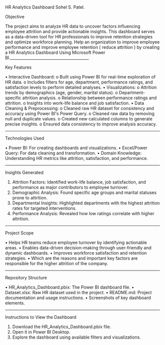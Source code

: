 HR Analytics Dashboard
Sohel S. Patel.

Objective

The project aims to analyze HR data to uncover factors influencing employee attrition and provide actionable insights. This dashboard serves as a data-driven tool for HR professionals to improve retention strategies and optimize workforce planning.
Help an organization to improve employee performance and improve employee retention ( reduce attrition ) by creating a HR Analytics Dashboard Using Microsoft Power BI.________________________________________

Key Features

•	Interactive Dashboard:
o	Built using Power BI for real-time exploration of HR data.
o	Includes filters for age, department, performance ratings, and satisfaction levels to perform detailed analyses.
•	Visualizations:
o	Attrition trends by demographics (age, gender, marital status).
o	Department-specific attrition analysis.
o	Relationship between performance ratings and attrition.
o	Insights into work-life balance and job satisfaction.
•	Data Cleaning & Preprocessing:
o	Cleaned raw HR dataset for consistency and accuracy using Power BI's Power Query.
o	Cleaned raw data by removing null and duplicate values.
o	Created new calculated columns to generate precise insights.
o	Ensured data consistency to improve analysis accuracy.
________________________________________

Technologies Used

•	Power BI: For creating dashboards and visualizations.
•	Excel/Power Query: For data cleaning and transformation.
•	Domain Knowledge: Understanding HR metrics like attrition, satisfaction, and performance.
________________________________________

Insights Generated

1.	Attrition Factors: Identified work-life balance, job satisfaction, and performance as major contributors to employee turnover.
2.	Demographic Analysis: Found specific age groups and marital statuses prone to attrition.
3.	Departmental Insights: Highlighted departments with the highest attrition rates for targeted interventions.
4.	Performance Analysis: Revealed how low ratings correlate with higher attrition.
________________________________________

Project Scope

•	Helps HR teams reduce employee turnover by identifying actionable areas.
•	Enables data-driven decision-making through user-friendly and dynamic dashboards.
•	Improves workforce satisfaction and retention strategies.
•	Which are the reasons and important key factors are responsible for the higher attrition of the company.
________________________________________

Repository Structure

•	HR_Analytics_Dashboard.pbix: The Power BI dashboard file.
•	Dataset.xlsx: Raw HR dataset used in the project.
•	README.md: Project documentation and usage instructions.
•	Screenshots of key dashboard elements.
________________________________________

Instructions to View the Dashboard

1.	Download the HR_Analytics_Dashboard.pbix file.
2.	Open it in Power BI Desktop.
3.	Explore the dashboard using available filters and visualizations.

